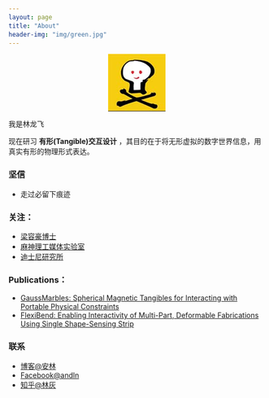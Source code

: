 ```yaml
---
layout: page
title: "About"
header-img: "img/green.jpg"
---
```



<center>
    <p><img src="https://raw.githubusercontent.com/Andln/andln.github.io/master/img/andln.jpg" align="center"></p>
</center>

我是林龙飞

现在研习 **有形(Tangible)交互设计** ，其目的在于将无形虚拟的数字世界信息，用真实有形的物理形式表达。

### 坚信

- 走过必留下痕迹



### 关注：

- [梁容豪博士](http://www.cmlab.csie.ntu.edu.tw/~howieliang/)
- [麻神理工媒体实验室](www.media.mit.edu/)
- [迪士尼研究所](https://www.disneyresearch.com/projects/)




### Publications：

- [GaussMarbles: Spherical Magnetic Tangibles for Interacting with Portable Physical Constraints](http://dl.acm.org/citation.cfm?id=2858559&CFID=790246963&CFTOKEN=33371935)
- [FlexiBend: Enabling Interactivity of Multi-Part, Deformable Fabrications Using Single Shape-Sensing Strip](http://dl.acm.org/citation.cfm?id=2807456&CFID=790246963&CFTOKEN=33371935)





### 联系

- [博客@安林](andln.com)
- [Facebook@andln](https://www.facebook.com/idfei)
- [知乎@林灰](https://www.zhihu.com/people/andln)







